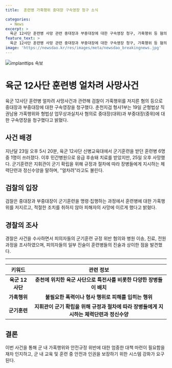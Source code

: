 ```yaml
---
title:  훈련병 가혹행위 중대장 구속영장 청구 소식

categories:
  - News
excerpt: >
  육군 12사단 훈련병 사망 관련 중대장과 부중대장에 대한 구속영장 청구, 가혹행위 등 혐의로 검찰이 조만간 구속 전 피의자 심문 예정. 지난달 훈련 중 실신한 훈련병 응급 후송 후 사망, 군기훈련 규정 위반 의혹. 경찰은 두 사람의 군기훈련 규정 위반과 병원 이송, 진료, 전원 과정 등을 조사한 후 구속영장 신청. 장시간 소환조사 후 일부 사실관계에 대한 피의자들의 진술 논란.
feature_text: >
  육군 12사단 훈련병 사망 관련 중대장과 부중대장에 대한 구속영장 청구, 가혹행위 등 혐의로 검찰이 조만간 구속 전 피의자 심문 예정. 지난달 훈련 중 실신한 훈련병 응급 후송 후 사망, 군기훈련 규정 위반 의혹. 경찰은 두 사람의 군기훈련 규정 위반과 병원 이송, 진료, 전원 과정 등을 조사한 후 구속영장 신청. 장시간 소환조사 후 일부 사실관계에 대한 피의자들의 진술 논란.
image: 'https://newsdao.kr/res/images/meta/newsdao_breakingnews.jpg'
---
```


<p><img src="https://newsdao.kr/res/images/meta/newsdao_breakingnews.jpg" alt="implanttips 속보" /></p>

<h1>육군 12사단 훈련병 얼차려 사망사건</h1>

<p data-ke-size="size16">육군 12사단 훈련병 얼차려 사망사건과 관련해 검찰이 가혹행위를 저지른 혐의 등으로 중대장과 부중대장에 대한 구속영장을 청구했다. 춘천지검 형사1부는 19일 군형법상 직권남용 가혹행위와 형법상 업무상과실치사 혐의로 중대장(대위)과 부중대장(중위)에 대한 구속영장을 청구했다고 밝혔다.</p>

<h2 data-ke-size="size26">사건 배경</h2>

<p data-ke-size="size16">지난달 23일 오후 5시 20분, 육군 12사단 신병교육대에서 군기훈련을 받던 훈련병 6명 중 1명이 쓰러졌다. 이후 민간병원으로 응급 후송돼 치료를 받았지만, 25일 오후 사망했다. 군기훈련은 지휘관이 군기 확립을 위해 규정과 절차에 따라 장병들에게 지시하는 체력단련과 정신수양을 말하며, "얼차려"라고도 불린다.</p>

<h2 data-ke-size="size26">검찰의 입장</h2>

<p data-ke-size="size16">검찰은 중대장과 부중대장이 군기훈련을 명령·집행하는 과정에서 훈련병에 대한 가혹행위를 저지르고, 적절한 조치를 취하지 않아 피해자의 사망에 이르게 했다고 밝혔다.</p>

<h2 data-ke-size="size26">경찰의 조사</h2>

<p data-ke-size="size16">경찰은 사건을 수사하면서 피의자들의 군기훈련 규정 위반 혐의와 병원 이송, 진료, 전원 과정을 조사하였으며, 피의자들의 일부 진술이 훈련병들의 진술과 상이한 점을 발견했다.</p>

<hr class="divider" />

<table>
  <thead>
    <tr>
      <th>키워드</th>
      <th>관련 정보</th>
    </tr>
  </thead>
  <tbody>
    <tr>
      <td style="text-align: center; height: 17px;"><b>육군 12사단</b></td>
      <td style="text-align: center; height: 17px;"><b>춘천에 위치한 육군 사단으로 특전사를 비롯한 다양한 장병들이 배치</b></td>
    </tr>
    <tr>
      <td style="text-align: center; height: 17px;"><b>가혹행위</b></td>
      <td style="text-align: center; height: 17px;"><b>불필요한 폭력이나 형사 행위로 피해를 입히는 행위</b></td>
    </tr>
    <tr>
      <td style="text-align: center; height: 17px;"><b>군기훈련</b></td>
      <td style="text-align: center; height: 17px;"><b>지휘관이 군기 확립을 위해 규정과 절차에 따라 장병들에게 지시하는 체력단련과 정신수양</b></td>
    </tr>
  </tbody>
</table>

<h2 data-ke-size="size26">결론</h2>

<p data-ke-size="size16">이번 사건을 통해 군 내 가혹행위와 안전규정 위반에 대한 엄중한 대책 마련이 필요함을 재차 인지하고, 군 내 교육 및 훈련 중 안전과 인권을 보장하기 위한 시스템 강화가 요구된다.</p>

